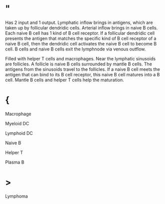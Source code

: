 # "

Has 2 input and 1 output.
Lymphatic inflow brings in antigens, which are taken up by follicular dendridic cells.
Arterial inflow brings in naive B cells.
Each naive B cell has 1 kind of B cell receptor.
If a follicular dendridic cell presents the antigen that matches the specific kind of B cell receptor of a naive B cell, then the dendridic cell activates the naive B cell to become B cell.
B cells and naive B cells exit the lymphnode via venous outflow.

Filled with helper T cells and macrophages.
Near the lymphatic sinusoids are follicles.
A follicle is naive B cells surrounded by mantle B cells.
The antigens from the sinusoids travel to the follicles.
If a naive B cell meets the antigen that can bind to its B cell receptor, this naive B cell matures into a B cell.
Mantle B cells and helper T cells help the maturation.

# {

Macrophage

Myeloid DC

Lymphoid DC

Naive B

Helper T

Plasma B

# >

Lymphoma
